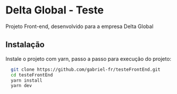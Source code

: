 # Delta Global - Teste

Projeto Front-end, desenvolvido para a empresa Delta Global

## Instalação

Instale o projeto com yarn, passo a passo para execução do projeto:

```bash
  git clone https://github.com/gabriel-fr/testeFrontEnd.git
  cd testeFrontEnd
  yarn install
  yarn dev 
```
